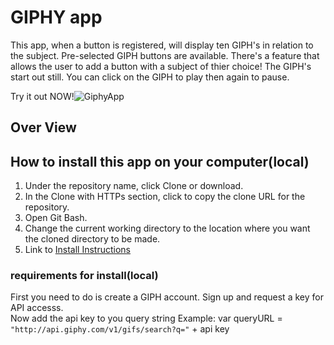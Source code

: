# GIPHY app
   This app, when a button is registered, will display ten GIPH's in relation to the subject.
Pre-selected GIPH buttons are available. There's a feature that allows the user to add a button with a subject of thier choice! The GIPH's start out still. You can click on the GIPH to play then again to pause.
    
 Try it out NOW!![GiphyApp](https://jjferg.github.io/06-giphy/)
 
## Over View



## How to install this app on your computer(local)
1. Under the repository name, click Clone or download.
2. In the Clone with HTTPs section, click to copy the clone URL for the repository.
3. Open Git Bash.
4. Change the current working directory to the location where you want the cloned directory to be made.
5. Link to [Install Instructions](https://help.github.com/en/github/creating-cloning-and-archiving-repositories/cloning-a-repository)
### requirements for install(local)

First you need to do is create a GIPH account. Sign up and request a key for API accesss. <br />
Now add the api key to you query string Example: var queryURL = `"http://api.giphy.com/v1/gifs/search?q="` + api key
